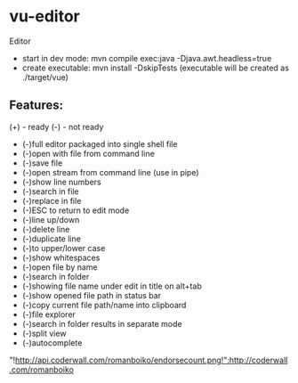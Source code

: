 vu-editor
=========

Editor

* start in dev mode: mvn compile exec:java -Djava.awt.headless=true
* create executable: mvn install -DskipTests (executable will be created as ./target/vue)

Features:
---------

(+) - ready
(-) - not ready

* (-)full editor packaged into single shell file
* (-)open with file from command line
* (-)save file
* (-)open stream from command line (use in pipe)
* (-)show line numbers
* (-)search in file
* (-)replace in file
* (-)ESC to return to edit mode
* (-)line up/down
* (-)delete line
* (-)duplicate line
* (-)to upper/lower case
* (-)show whitespaces
* (-)open file by name
* (-)search in folder
* (-)showing file name under edit in title on alt+tab
* (-)show opened file path in status bar
* (-)copy current file path/name into clipboard
* (-)file explorer
* (-)search in folder results in separate mode
* (-)split view
* (-)autocomplete


"!http://api.coderwall.com/romanboiko/endorsecount.png!":http://coderwall.com/romanboiko
